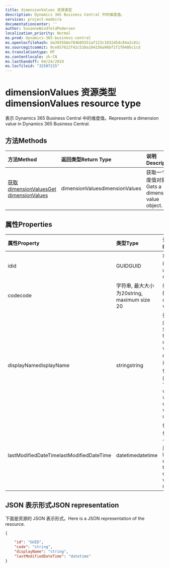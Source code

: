 ```yaml
---
title: dimensionValues 资源类型
description: Dynamics 365 Business Central 中的维度值。
services: project-madeira
documentationcenter: ''
author: SusanneWindfeldPedersen
localization_priority: Normal
ms.prod: dynamics-365-business-central
ms.openlocfilehash: da3935b8e784b05551af123c1832d5dc84a2c81c
ms.sourcegitcommit: 0ce657622f42c510a104156a96bf1f1f040bc1cd
ms.translationtype: MT
ms.contentlocale: zh-CN
ms.lasthandoff: 04/24/2019
ms.locfileid: "32507215"
---
```

# <a name="dimensionvalues-resource-type"></a><span data-ttu-id="936b8-103">dimensionValues 资源类型</span><span class="sxs-lookup"><span data-stu-id="936b8-103">dimensionValues resource type</span></span>
<span data-ttu-id="936b8-104">表示 Dynamics 365 Business Central 中的维度值。</span><span class="sxs-lookup"><span data-stu-id="936b8-104">Represents a dimension value in Dynamics 365 Business Central.</span></span>

## <a name="methods"></a><span data-ttu-id="936b8-105">方法</span><span class="sxs-lookup"><span data-stu-id="936b8-105">Methods</span></span>

| <span data-ttu-id="936b8-106">方法</span><span class="sxs-lookup"><span data-stu-id="936b8-106">Method</span></span>       | <span data-ttu-id="936b8-107">返回类型</span><span class="sxs-lookup"><span data-stu-id="936b8-107">Return Type</span></span>  |<span data-ttu-id="936b8-108">说明</span><span class="sxs-lookup"><span data-stu-id="936b8-108">Description</span></span>                   |
|:-------------|:-------------|:-----------------------------|
|[<span data-ttu-id="936b8-109">获取 dimensionValues</span><span class="sxs-lookup"><span data-stu-id="936b8-109">Get dimensionValues</span></span>](../api/dynamics-dimensionvalue-get.md)|<span data-ttu-id="936b8-110">dimensionValues</span><span class="sxs-lookup"><span data-stu-id="936b8-110">dimensionValues</span></span>|<span data-ttu-id="936b8-111">获取一个维度值对象。</span><span class="sxs-lookup"><span data-stu-id="936b8-111">Gets a dimension value object.</span></span>|


## <a name="properties"></a><span data-ttu-id="936b8-112">属性</span><span class="sxs-lookup"><span data-stu-id="936b8-112">Properties</span></span>
| <span data-ttu-id="936b8-113">属性</span><span class="sxs-lookup"><span data-stu-id="936b8-113">Property</span></span>           | <span data-ttu-id="936b8-114">类型</span><span class="sxs-lookup"><span data-stu-id="936b8-114">Type</span></span>                  |<span data-ttu-id="936b8-115">说明</span><span class="sxs-lookup"><span data-stu-id="936b8-115">Description</span></span>                                        |
|:-------------------|:----------------------|:--------------------------------------------------|
|<span data-ttu-id="936b8-116">id</span><span class="sxs-lookup"><span data-stu-id="936b8-116">id</span></span>                  |<span data-ttu-id="936b8-117">GUID</span><span class="sxs-lookup"><span data-stu-id="936b8-117">GUID</span></span>                   |<span data-ttu-id="936b8-118">项目的唯一 ID。</span><span class="sxs-lookup"><span data-stu-id="936b8-118">The unique ID of the item.</span></span>                         |
|<span data-ttu-id="936b8-119">code</span><span class="sxs-lookup"><span data-stu-id="936b8-119">code</span></span>                |<span data-ttu-id="936b8-120">字符串, 最大大小为20</span><span class="sxs-lookup"><span data-stu-id="936b8-120">string, maximum size 20</span></span>|<span data-ttu-id="936b8-121">维度值代码。</span><span class="sxs-lookup"><span data-stu-id="936b8-121">The dimension value code.</span></span>                          |
|<span data-ttu-id="936b8-122">displayName</span><span class="sxs-lookup"><span data-stu-id="936b8-122">displayName</span></span>         |<span data-ttu-id="936b8-123">string</span><span class="sxs-lookup"><span data-stu-id="936b8-123">string</span></span>                 |<span data-ttu-id="936b8-124">指定维度值的名称。</span><span class="sxs-lookup"><span data-stu-id="936b8-124">Specifies the dimension value's name.</span></span> <span data-ttu-id="936b8-125">此名称将显示在使用维度值的位置。</span><span class="sxs-lookup"><span data-stu-id="936b8-125">This name will appear where the dimension value is used.</span></span>|
|<span data-ttu-id="936b8-126">lastModifiedDateTime</span><span class="sxs-lookup"><span data-stu-id="936b8-126">lastModifiedDateTime</span></span>|<span data-ttu-id="936b8-127">datetime</span><span class="sxs-lookup"><span data-stu-id="936b8-127">datetime</span></span>               |<span data-ttu-id="936b8-128">修改了维度值的最后一个日期/时间。</span><span class="sxs-lookup"><span data-stu-id="936b8-128">The last datetime the dimension value was modified.</span></span>|  


## <a name="json-representation"></a><span data-ttu-id="936b8-129">JSON 表示形式</span><span class="sxs-lookup"><span data-stu-id="936b8-129">JSON representation</span></span>

<span data-ttu-id="936b8-130">下面是资源的 JSON 表示形式。</span><span class="sxs-lookup"><span data-stu-id="936b8-130">Here is a JSON representation of the resource.</span></span>


```json
{

    "id": "GUID",
    "code": "string",
    "displayName": "string",
    "lastModifiedDateTime": "datetime"
}
```


